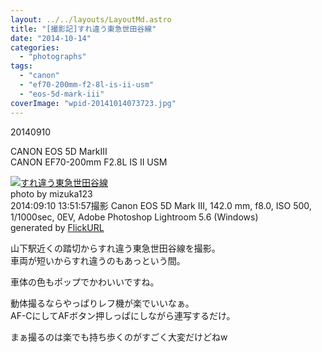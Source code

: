 ```yaml
---
layout: ../../layouts/LayoutMd.astro
title: "[撮影記]すれ違う東急世田谷線"
date: "2014-10-14"
categories: 
  - "photographs"
tags: 
  - "canon"
  - "ef70-200mm-f2-8l-is-ii-usm"
  - "eos-5d-mark-iii"
coverImage: "wpid-20141014073723.jpg"
---
```


20140910

CANON EOS 5D MarkⅢ  
CANON EF70-200mm F2.8L IS II USM

[![すれ違う東急世田谷線](images/15009940268_af96294a57_b.jpg)](https://www.flickr.com/photos/mizuka123/15009940268/sizes/l/ "すれ違う東急世田谷線")  
photo by mizuka123  
2014:09:10 13:51:57撮影 Canon EOS 5D Mark III, 142.0 mm, f8.0, ISO 500, 1/1000sec, 0EV, Adobe Photoshop Lightroom 5.6 (Windows)  
generated by [FlickURL](https://itunes.apple.com/jp/app/flickurl/id817330241?mt=8)

山下駅近くの踏切からすれ違う東急世田谷線を撮影。  
車両が短いからすれ違うのもあっという間。

車体の色もポップでかわいいですね。

動体撮るならやっぱりレフ機が楽でいいなぁ。  
AF-CにしてAFボタン押しっぱにしながら連写するだけ。

まぁ撮るのは楽でも持ち歩くのがすごく大変だけどねw
